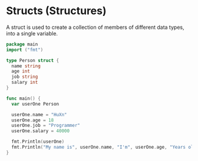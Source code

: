 # Structs (Structures)

A struct is used to create a collection of members of different data types, into a single variable.

```go
package main
import ("fmt")

type Person struct {
  name string
  age int
  job string
  salary int
}

func main() {
  var userOne Person

  userOne.name = "HuXn"
  userOne.age = 18
  userOne.job = "Programmer"
  userOne.salary = 40000

  fmt.Println(userOne)
  fmt.Println("My name is", userOne.name, "I'm", userOne.age, "Years old", "My Profession is", userOne.job, "My salary is", userOne.salary)
}
```
